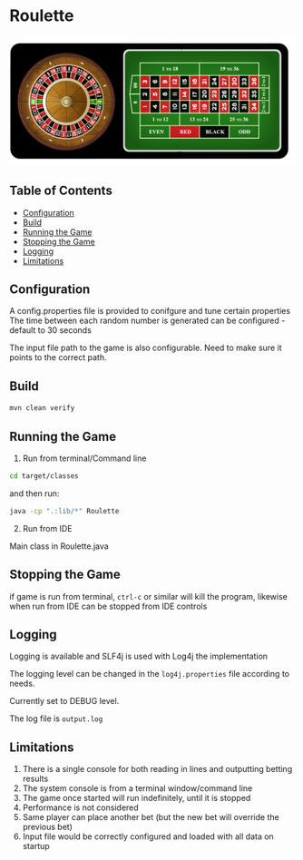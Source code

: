 # Roulette

![Image of Roulette](etc/roulette.png)

## Table of Contents

* [Configuration](#configuration)
* [Build](#build)
* [Running the Game](#running-the-game)
* [Stopping the Game](#stopping-the-game)
* [Logging](#logging)
* [Limitations](#limitations)

## <a name="configuration"></a>Configuration

A config.properties file is provided to conifgure and tune certain properties
The time between each random number is generated can be configured - default to 30 seconds

The input file path to the game is also configurable. Need to make sure it points to the correct path.

## <a name="build"></a>Build

```bash
mvn clean verify
```


## <a name="running-the-game"></a>Running the Game

1) Run from terminal/Command line

```bash
cd target/classes
```

and then run:

```bash
java -cp ".:lib/*" Roulette
```

2) Run from IDE

Main class in Roulette.java

## <a name="stopping-the-game"></a>Stopping the Game

if game is run from terminal, `ctrl-c` or similar will kill the program, likewise when run from IDE can be stopped from IDE controls

## <a name="logging"></a>Logging

Logging is available and SLF4j is used with Log4j the implementation

The logging level can be changed in the `log4j.properties` file according to needs.

Currently set to DEBUG level.

The log file is `output.log`

## <a name="limitations"></a>Limitations

1) There is a single console for both reading in lines and outputting betting results
2) The system console is from a terminal window/command line
3) The game once started will run indefinitely, until it is stopped
4) Performance is not considered
5) Same player can place another bet (but the new bet will override the previous bet)
6) Input file would be correctly configured and loaded with all data on startup